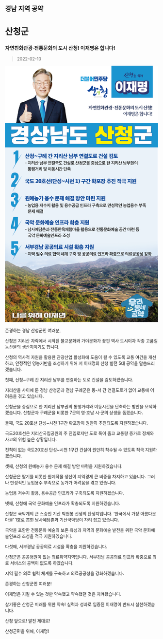 ## 경남 지역 공약

# 산청군

### 자연친화관광‧전통문화의 도시 산청! 이재명은 합니다! 
> 2022-02-10

![산청군 지역공약](./005_016_008.png)

존경하는 경남 산청군민 여러분,

 

산청은 지리산 자락에서 시작된 불교문화와 가야문화가 꽃핀 역사 도시이자 각​종 고품질 농산물의 생산지이기도 합니다. 

산청의 역사적 자원을 활용한 관광산업 활성화에 도움이 될 수 있도록 교통 여건을 개선하고, 안정적인 영농기반을 조성하기 위해 저 이재명의 산청 발전 5대 공약을 말씀드리겠습니다.

 

첫째, 산청~구례 간 지리산 남부를 연결하는 도로 건설을 검토하겠습니다.

지리산을 사이에 둔 경남 산청군과 전남 구례군은 동-서 간 연결도로가 없어 교통에 어려움을 겪고 있습니다. 

산청군을 중심으로 한 지리산 남부권의 통행거리와 이동시간을 단축하는 방안을 모색하겠습니다. 산청군과 구례군을 비롯한 7곳의 영·호남 시‧군의 상생을 돕겠습니다. 

 

둘째, 국도 20호선 단성~시천 1구간 확포장이 원만히 추진되도록 지원하겠습니다. 

국도20호선은 지리산국립공원의 주 진입로지만 도로 폭이 좁고 교통량 증가로 정체와 사고의 위험 높은 상황입니다. 

진척이 없는 국도20호선 단성~시천 1구간 건설이 원만히 착수될 수 있도록 적극 지원하겠습니다. 

 

셋째, 산청의 원예농가 용수 문제 해결 방안 마련을 지원하겠습니다. 

산청군은 딸기를 비롯한 원예작물 생산이 지역경제 큰 비중을 차지하고 있습니다. 그러나 만성적인 농업용수 부족으로 농가가 어려움을 겪고 있습니다. 

농업용 저수지 활용, 용수공급 인프라가 구축되도록 지원하겠습니다.

 

넷째, 산청에 국악 문화예술 인프라가 확충되도록 지원하겠습니다.

산청은 국악계의 큰 스승인 기산 박헌봉 선생의 탄생지입니다. ‘한국에서 가장 아름다운 마을’ 1호로 뽑힌 남사예담촌과 기산국악당이 자리 잡고 있습니다.

국악을 포함한 전통문화 예술의 보존‧육성과 지역의 문화예술 발전을 위한 국악 문화예술인프라 조성을 적극 지원하겠습니다.

 

다섯째, 서부경남 공공의료 시설을 확충을 지원하겠습니다. 

산청군은 공공병원이 없는 의료취약지역입니다. 서부경남 공공의료 인프라 확충으로 의료 서비스의 공백이 없도록 하겠습니다. 

지역 필수 의료 협력 체계를 구축하고 의료공공성을 강화하겠습니다. 

 

존경하는 산청군민 여러분!

이재명은 지킬 수 있는 것만 약속했고 약속했던 것은 지켜왔습니다.

살기좋은 산청군 미래를 위한 약속! 실력과 성과로 입증된 이재명이 반드시 실천하겠습니다.

 

산청 앞으로! 발전 제대로!

산청군민을 위해, 이재명! 

						